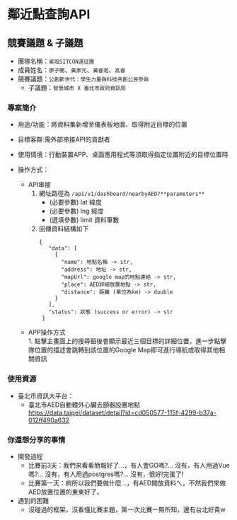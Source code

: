 # 鄰近點查詢API

## 競賽議題 & 子議題
- 團隊名稱：`鯊呱SITCON遠征團`
- 成員姓名：`廖子閔`、`黃家元`、`黃睿淞`、`高睿`
- 競賽議題：`公創新世代：學生力量與科技共創公民參與`
    - 子議題：`智慧城市 X 臺北市政府資訊局`


### 專案簡介
- 用途/功能：將資料集新增至儀表板地圖、取得附近目標的位置

- 目標客群:需外部串接API的貢獻者

- 使用情境：行動裝置APP、桌面應用程式等須取得指定位置附近的目標位置時

- 操作方式：
    - API串接
        1. 網址路徑為 `/api/v1/dashboard/nearbyAED?**parameters**`
            * (必要參數) lat 緯度
            * (必要參數) lng 經度
            * (選填參數) limit 資料筆數<br>
        2. 回傳資料結構如下
           ```
           {
              "data": [
                {
                  "name": 地點名稱 -> str,
                  "address": 地址 -> str,
                  "mapUrl": google map的地點連結 -> str,
                  "place": AED詳細放置地點 -> str,
                  "distance": 距離 (單位為km) -> double
                }
              ],
              "status": 狀態 (success or error) -> str
            }
           ```
    - APP操作方式<br>
           1. 點擊主畫面上的搜尋鈕後會顯示最近三個目標的詳細位置，進一步點擊隊位置的描述會跳轉到該位置的Google Map即可進行導航或取得其他相關資訊

### 使用資源
- 臺北市資訊大平台：<br>
    - 臺北市AED自動體外心臟去顫器設置地點
    https://data.taipei/dataset/detail?id=cd050577-115f-4299-b37a-012ff490a632

### 你還想分享的事情
- 開發過程
  - 比賽前3天：我們來看看簡報好了...，有人會GO嗎?... 沒有，有人用過Vue嗎?... 沒有，有人用過postgres嗎?... 沒有，很好!完蛋了!
  - 比賽第一天：痾所以我們要做什麼...，有AED開放資料ㄟ，不然我們來做AED放置位置的東東好了。
- 遇到的困難
  - 沒碰過的框架，沒看懂比賽主題，第一次比賽一無所知，還有台北好貴w


